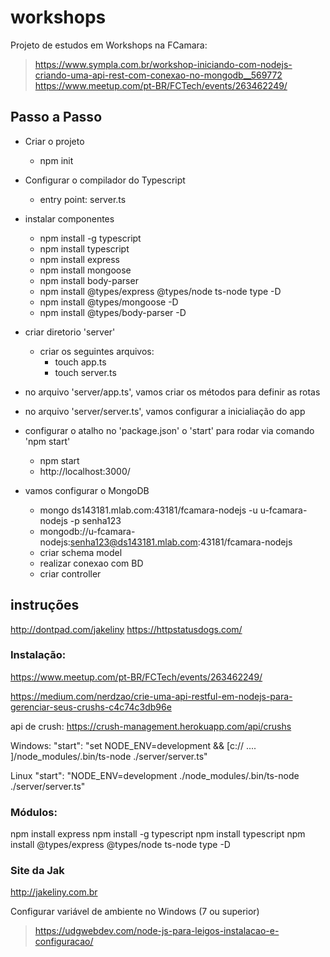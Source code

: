 # workshops
Projeto de estudos em Workshops na FCamara:
> https://www.sympla.com.br/workshop-iniciando-com-nodejs-criando-uma-api-rest-com-conexao-no-mongodb__569772
> https://www.meetup.com/pt-BR/FCTech/events/263462249/

## Passo a Passo
- Criar o projeto
  - npm init
  
- Configurar o compilador do Typescript
  - entry point: server.ts

- instalar componentes
  - npm install -g typescript
  - npm install typescript
  - npm install express
  - npm install mongoose
  - npm install body-parser
  - npm install @types/express @types/node ts-node type -D
  - npm install @types/mongoose -D
  - npm install @types/body-parser -D

- criar diretorio 'server'
  - criar os seguintes arquivos:
    - touch app.ts
    - touch server.ts

- no arquivo 'server/app.ts', vamos criar os métodos para definir as rotas
- no arquivo 'server/server.ts', vamos configurar a inicialiação do app
- configurar o atalho no 'package.json' o 'start' para rodar via comando 'npm start'
  - npm start
  - http://localhost:3000/

- vamos configurar o MongoDB
  - mongo ds143181.mlab.com:43181/fcamara-nodejs -u u-fcamara-nodejs -p senha123
  - mongodb://u-fcamara-nodejs:senha123@ds143181.mlab.com:43181/fcamara-nodejs
  - criar schema model
  - realizar conexao com BD
  - criar controller


## instruções
http://dontpad.com/jakeliny
https://httpstatusdogs.com/

### Instalação: 
https://www.meetup.com/pt-BR/FCTech/events/263462249/


https://medium.com/nerdzao/crie-uma-api-restful-em-nodejs-para-gerenciar-seus-crushs-c4c74c3db96e


api de crush: https://crush-management.herokuapp.com/api/crushs


Windows:
"start": "set NODE_ENV=development && [c:// .... ]/node_modules/.bin/ts-node ./server/server.ts"

Linux
"start": "NODE_ENV=development ./node_modules/.bin/ts-node ./server/server.ts"

### Módulos:
npm install express
npm install -g typescript
npm install typescript
npm install  @types/express @types/node ts-node type -D


### Site da Jak
http://jakeliny.com.br

Configurar variável de ambiente no Windows (7 ou superior)

> https://udgwebdev.com/node-js-para-leigos-instalacao-e-configuracao/


